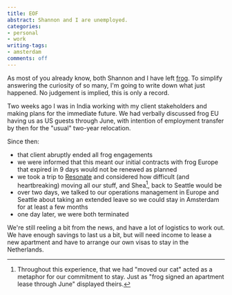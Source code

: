 ```yaml
---
title: EOF
abstract: Shannon and I are unemployed.
categories:
- personal
- work
writing-tags:
- amsterdam
comments: off
---
```


As most of you already know, both Shannon and I have left [frog][]. To simplify answering the curiosity of so many, I'm going to write down what just happened. No judgement is implied, this is only a record.

Two weeks ago I was in India working with my client stakeholders and making plans for the immediate future. We had verbally discussed frog EU having us as US guests through June, with intention of employment transfer by then for the "usual" two-year relocation.

Since then:

* that client abruptly ended all frog engagements
* we were informed that this meant our initial contracts with frog Europe that expired in 9 days would not be renewed as planned
* we took a trip to [Resonate][] and considered how difficult (and heartbreaking) moving all our stuff, and Shea[^cat], back to Seattle would be
* over two days, we talked to our operations management in Europe and Seattle about taking an extended leave so we could stay in Amsterdam for at least a few months
* one day later, we were both terminated

We're still reeling a bit from the news, and have a lot of logistics to work out. We have enough savings to last us a bit, but will need income to lease a new apartment and have to arrange our own visas to stay in the Netherlands.

[frog]: http://www.frogdesign.com/
[Resonate]: http://resonate.io/
[^cat]: Throughout this experience, that we had "moved our cat" acted as a metaphor for our commitment to stay. Just as "frog signed an apartment lease through June" displayed theirs.
